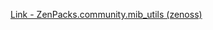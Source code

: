 [Link - ZenPacks.community.mib_utils (zenoss)](https://github.com/zenoss/ZenPacks.community.mib_utils)
